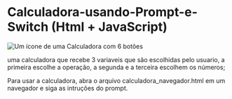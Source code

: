 # Calculadora-usando-Prompt-e-Switch (Html + JavaScript)

![Um ícone de uma Calculadora com 6 botões](https://user-images.githubusercontent.com/105376328/192547392-b0182315-fd04-47f3-92c5-d295ea0562b8.png)

uma calculadora que recebe 3 variaveis que são escolhidas pelo usuario, a primeira escolhe a operação, a segunda e a terceira escolhem os números;

Para usar a calculadora, abra o arquivo calculadora_navegador.html em um navegador e siga as intruções do prompt.

